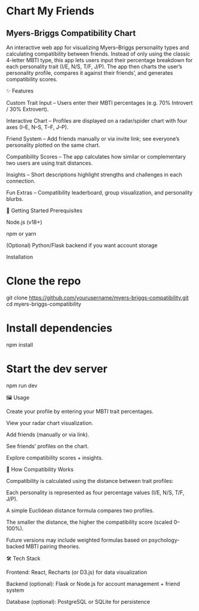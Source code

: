 # Chart My Friends
## Myers-Briggs Compatibility Chart
An interactive web app for visualizing Myers–Briggs personality types and calculating compatibility between friends. Instead of only using the classic 4-letter MBTI type, this app lets users input their percentage breakdown for each personality trait (I/E, N/S, T/F, J/P). The app then charts the user’s personality profile, compares it against their friends’, and generates compatibility scores.

✨ Features

Custom Trait Input – Users enter their MBTI percentages (e.g. 70% Introvert / 30% Extrovert).

Interactive Chart – Profiles are displayed on a radar/spider chart with four axes (I–E, N–S, T–F, J–P).

Friend System – Add friends manually or via invite link; see everyone’s personality plotted on the same chart.

Compatibility Scores – The app calculates how similar or complementary two users are using trait distances.

Insights – Short descriptions highlight strengths and challenges in each connection.

Fun Extras – Compatibility leaderboard, group visualization, and personality blurbs.

🚀 Getting Started
Prerequisites

Node.js (v18+)

npm or yarn

(Optional) Python/Flask backend if you want account storage

Installation
# Clone the repo
git clone https://github.com/yourusername/myers-briggs-compatibility.git
cd myers-briggs-compatibility

# Install dependencies
npm install

# Start the dev server
npm run dev

🖼️ Usage

Create your profile by entering your MBTI trait percentages.

View your radar chart visualization.

Add friends (manually or via link).

See friends’ profiles on the chart.

Explore compatibility scores + insights.

🔬 How Compatibility Works

Compatibility is calculated using the distance between trait profiles:

Each personality is represented as four percentage values (I/E, N/S, T/F, J/P).

A simple Euclidean distance formula compares two profiles.

The smaller the distance, the higher the compatibility score (scaled 0–100%).

Future versions may include weighted formulas based on psychology-backed MBTI pairing theories.

🛠️ Tech Stack

Frontend: React, Recharts (or D3.js) for data visualization

Backend (optional): Flask or Node.js for account management + friend system

Database (optional): PostgreSQL or SQLite for persistence